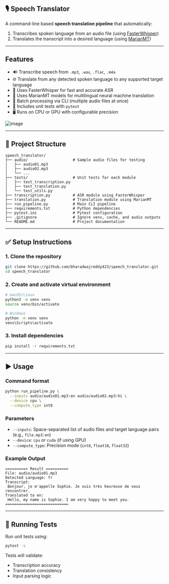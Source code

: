 
## 🎙️ Speech Translator

A command-line based **speech translation pipeline** that automatically:
1. Transcribes spoken language from an audio file (using [FasterWhisper](https://github.com/SYSTRAN/faster-whisper))
2. Translates the transcript into a desired language (using [MarianMT](https://huggingface.co/Helsinki-NLP))

---

##  Features

- 🔊 Transcribe speech from `.mp3`, `.wav`, `.flac`, `.m4a`
- 🌐 Translate from any detected spoken language to any supported target language
- 🧠 Uses FasterWhisper for fast and accurate ASR
- 🤖 Uses MarianMT models for multilingual neural machine translation
- 🔁 Batch processing via CLI (multiple audio files at once)
- 🧪 Includes unit tests with `pytest`
- 🖥️ Runs on CPU or GPU with configurable precision

![image](https://github.com/user-attachments/assets/f972d525-5f74-40b3-a47c-d26929d44e60)

---

## 📁 Project Structure

```text
speech_translator/
├── audio/                    # Sample audio files for testing
│   ├── audio01.mp3
│   ├── audio02.mp3
│   └── ...
├── tests/                    # Unit tests for each module
│   ├── test_transcription.py
│   ├── test_translation.py
│   └── test_utils.py
├── transcription.py          # ASR module using FasterWhisper
├── translation.py            # Translation module using MarianMT
├── run_pipeline.py           # Main CLI pipeline
├── requirements.txt          # Python dependencies
├── pytest.ini                # Pytest configuration
├── .gitignore                # Ignore venv, cache, and audio outputs
└── README.md                 # Project documentation
````

---

## ✅ Setup Instructions

### 1. Clone the repository

```bash
git clone https://github.com/bharadwajreddy423/speech_translator.git
cd speech_translator
```

### 2. Create and activate virtual environment

```bash
# macOS/Linux
python3 -m venv venv
source venv/bin/activate

# Windows
python -m venv venv
venv\Scripts\activate
```

### 3. Install dependencies

```bash
pip install -r requirements.txt
```

---

## ▶️ Usage

### Command format

```bash
python run_pipeline.py \
  --inputs audio/audio01.mp3:en audio/audio02.mp3:hi \
  --device cpu \
  --compute_type int8
```

### Parameters

* `--inputs`: Space-separated list of audio files and target language pairs (e.g., `file.mp3:en`)
* `--device`: `cpu` or `cuda` (if using GPU)
* `--compute_type`: Precision mode (`int8`, `float16`, `float32`)

### Example Output

```
========== Result ==========
File: audio/audio01.mp3
Detected Language: fr
Transcript:
 Bonjour, je m'appelle Sophie. Je suis très heureuse de vous rencontrer.
Translated to en:
 Hello, my name is Sophie. I am very happy to meet you.
============================
```

---

## 🧪 Running Tests

Run unit tests using:

```bash
pytest -v
```

Tests will validate:

* Transcription accuracy
* Translation consistency
* Input parsing logic


